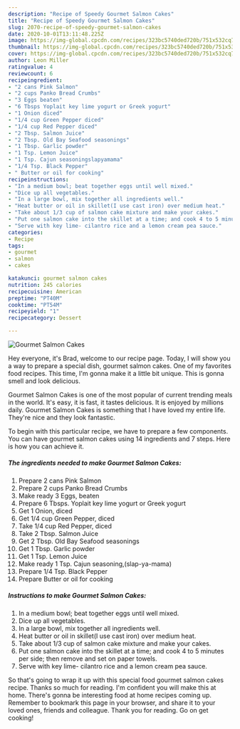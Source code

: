 ```yaml
---
description: "Recipe of Speedy Gourmet Salmon Cakes"
title: "Recipe of Speedy Gourmet Salmon Cakes"
slug: 2070-recipe-of-speedy-gourmet-salmon-cakes
date: 2020-10-01T13:11:48.225Z
image: https://img-global.cpcdn.com/recipes/323bc5740ded720b/751x532cq70/gourmet-salmon-cakes-recipe-main-photo.jpg
thumbnail: https://img-global.cpcdn.com/recipes/323bc5740ded720b/751x532cq70/gourmet-salmon-cakes-recipe-main-photo.jpg
cover: https://img-global.cpcdn.com/recipes/323bc5740ded720b/751x532cq70/gourmet-salmon-cakes-recipe-main-photo.jpg
author: Leon Miller
ratingvalue: 4
reviewcount: 6
recipeingredient:
- "2 cans Pink Salmon"
- "2 cups Panko Bread Crumbs"
- "3 Eggs beaten"
- "6 Tbsps Yoplait key lime yogurt or Greek yogurt"
- "1 Onion diced"
- "1/4 cup Green Pepper diced"
- "1/4 cup Red Pepper diced"
- "2 Tbsp. Salmon Juice"
- "2 Tbsp. Old Bay Seafood seasonings"
- "1 Tbsp. Garlic powder"
- "1 Tsp. Lemon Juice"
- "1 Tsp. Cajun seasoningslapyamama"
- "1/4 Tsp. Black Pepper"
- " Butter or oil for cooking"
recipeinstructions:
- "In a medium bowl; beat together eggs until well mixed."
- "Dice up all vegetables."
- "In a large bowl, mix together all ingredients well."
- "Heat butter or oil in skillet(I use cast iron) over medium heat."
- "Take about 1/3 cup of salmon cake mixture and make your cakes."
- "Put one salmon cake into the skillet at a time; and cook 4 to 5 minutes per side; then remove and set on paper towels."
- "Serve with key lime- cilantro rice and a lemon cream pea sauce."
categories:
- Recipe
tags:
- gourmet
- salmon
- cakes

katakunci: gourmet salmon cakes 
nutrition: 245 calories
recipecuisine: American
preptime: "PT40M"
cooktime: "PT54M"
recipeyield: "1"
recipecategory: Dessert

---
```



![Gourmet Salmon Cakes](https://img-global.cpcdn.com/recipes/323bc5740ded720b/751x532cq70/gourmet-salmon-cakes-recipe-main-photo.jpg)

Hey everyone, it's Brad, welcome to our recipe page. Today, I will show you a way to prepare a special dish, gourmet salmon cakes. One of my favorites food recipes. This time, I'm gonna make it a little bit unique. This is gonna smell and look delicious.



Gourmet Salmon Cakes is one of the most popular of current trending meals in the world. It's easy, it is fast, it tastes delicious. It is enjoyed by millions daily. Gourmet Salmon Cakes is something that I have loved my entire life. They're nice and they look fantastic.


To begin with this particular recipe, we have to prepare a few components. You can have gourmet salmon cakes using 14 ingredients and 7 steps. Here is how you can achieve it.

<!--inarticleads1-->

##### The ingredients needed to make Gourmet Salmon Cakes:

1. Prepare 2 cans Pink Salmon
1. Prepare 2 cups Panko Bread Crumbs
1. Make ready 3 Eggs, beaten
1. Prepare 6 Tbsps. Yoplait key lime yogurt or Greek yogurt
1. Get 1 Onion, diced
1. Get 1/4 cup Green Pepper, diced
1. Take 1/4 cup Red Pepper, diced
1. Take 2 Tbsp. Salmon Juice
1. Get 2 Tbsp. Old Bay Seafood seasonings
1. Get 1 Tbsp. Garlic powder
1. Get 1 Tsp. Lemon Juice
1. Make ready 1 Tsp. Cajun seasoning,(slap-ya-mama)
1. Prepare 1/4 Tsp. Black Pepper
1. Prepare  Butter or oil for cooking




<!--inarticleads2-->

##### Instructions to make Gourmet Salmon Cakes:

1. In a medium bowl; beat together eggs until well mixed.
1. Dice up all vegetables.
1. In a large bowl, mix together all ingredients well.
1. Heat butter or oil in skillet(I use cast iron) over medium heat.
1. Take about 1/3 cup of salmon cake mixture and make your cakes.
1. Put one salmon cake into the skillet at a time; and cook 4 to 5 minutes per side; then remove and set on paper towels.
1. Serve with key lime- cilantro rice and a lemon cream pea sauce.




So that's going to wrap it up with this special food gourmet salmon cakes recipe. Thanks so much for reading. I'm confident you will make this at home. There's gonna be interesting food at home recipes coming up. Remember to bookmark this page in your browser, and share it to your loved ones, friends and colleague. Thank you for reading. Go on get cooking!
